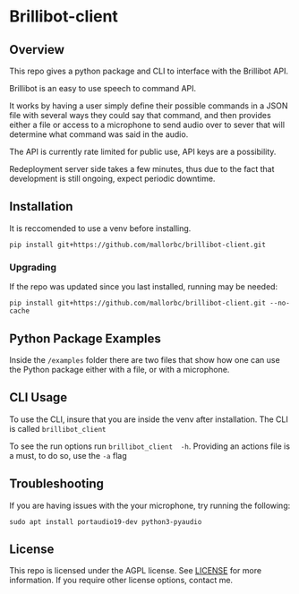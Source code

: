 # Brillibot-client

## Overview
This repo gives a python package and CLI to interface with the Brillibot API.

Brillibot is an easy to use speech to command API.

It works by having a user simply define their possible commands in a JSON file with several ways they could say that command, and then provides either a file or access to a microphone to send audio over to sever that will determine what command was said in the audio.

The API is currently rate limited for public use, API keys are a possibility.

Redeployment server side takes a few minutes, thus due to the fact that development is still ongoing, expect periodic downtime.

## Installation

It is reccomended to use a venv before installing.

```pip install git+https://github.com/mallorbc/brillibot-client.git```

### Upgrading

If the repo was updated since you last installed, running may be needed:

```pip install git+https://github.com/mallorbc/brillibot-client.git --no-cache```

## Python Package Examples

Inside the ```/examples``` folder there are two files that show how one can use the Python package either with a file, or with a microphone.

## CLI Usage

To use the CLI, insure that you are inside the venv after installation.  The CLI is called ```brillibot_client```

To see the run options run ```brillibot_client  -h```. Providing an actions file is a must, to do so, use the ```-a``` flag

## Troubleshooting

If you are having issues with the your microphone, try running the following:
```
sudo apt install portaudio19-dev python3-pyaudio
```

## License

This repo is licensed under the AGPL license.  See [LICENSE](LICENSE) for more information.  If you require other license options, contact me.

